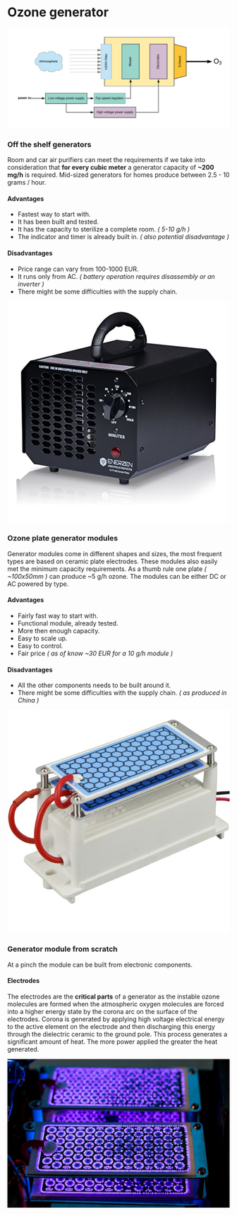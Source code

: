 # Ozone generator

![](generator.png)

### Off the shelf generators

Room and car air purifiers can meet the requirements if we take into consideration that **for every cubic meter** a generator capacity of **~200 mg/h** is required. Mid-sized generators for homes produce between 2.5 - 10 grams / hour.

#### Advantages

* Fastest way to start with.
* It has been built and tested.
* It has the capacity to sterilize a complete room. *( 5-10 g/h )*
* The indicator and timer is already built in. *( also potential disadvantage )* 

#### Disadvantages

* Price range can vary from 100-1000 EUR.
* It runs only from AC. *( battery operation requires disassembly or an inverter )*
* There might be some difficulties with the supply chain.

![](o3gen.jpg)

### Ozone plate generator modules

Generator modules come in different shapes and sizes, the most frequent types are based on ceramic plate electrodes. These modules also easily met the minimum capacity requirements. As a thumb rule one plate *( ~100x50mm )* can produce ~5 g/h ozone. The modules can be either DC or AC powered by type.

#### Advantages

* Fairly fast way to start with.
* Functional module, already tested.
* More then enough capacity.
* Easy to scale up.
* Easy to control.
* Fair price *( as of know ~30 EUR for a 10 g/h module )*

#### Disadvantages

* All the other components needs to be built around it.
* There might be some difficulties with the supply chain. *( as produced in China )*

![](module.jpg)

### Generator module from scratch

At a pinch the module can be built from electronic components.

#### Electrodes

The electrodes are the **critical parts** of a generator as the instable ozone molecules are formed when the atmospheric oxygen molecules are forced into a higher energy state by the corona arc on the surface of the electrodes. Corona is generated by applying high voltage electrical energy to the active element on the electrode and then discharging this energy through the dielectric ceramic to the ground pole. This process generates a significant amount of heat. The more power applied the greater the heat generated.

![](ceramic.jpg)